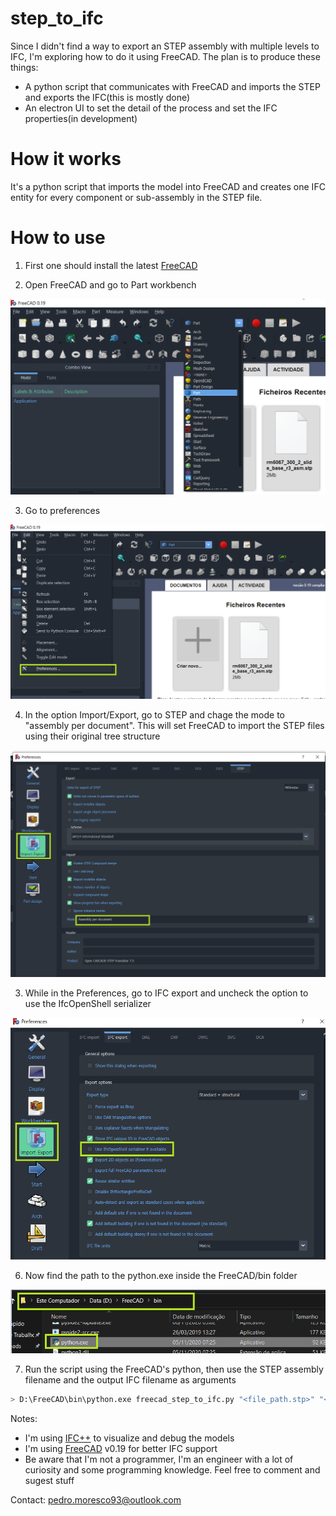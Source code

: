 # **step_to_ifc**

Since I didn't find a way to export an STEP assembly with multiple levels to IFC, I'm exploring how to do it using FreeCAD.
The plan is to produce these things:

- A python script that communicates with FreeCAD and imports the STEP and exports the IFC(this is mostly done)
- An electron UI to set the detail of the process and set the IFC properties(in development)

# How it works

It's a python script that imports the model into FreeCAD and creates one IFC entity for every component or sub-assembly in the STEP file.

# How to use

1. First one should install the latest [FreeCAD](https://www.freecadweb.org/)

2. Open FreeCAD and go to Part workbench

![alt text](img/change_workbench.png)

3. Go to preferences

![alt text](img/change_preference.png)

4. In the option Import/Export, go to STEP and chage the mode to "assembly per document". This will set FreeCAD to import the STEP files using their original tree structure

![alt text](img/change_step_preference.png)

3. While in the Preferences, go to IFC export and uncheck the option to use the IfcOpenShell serializer

![alt text](img/uncheck_ifcopenshell.png)

6. Now find the path to the python.exe inside the FreeCAD/bin folder

![alt text](img/freecad_python_path.png)

7. Run the script using the FreeCAD's python, then use the STEP assembly filename and the output IFC filename as arguments

```bash
> D:\FreeCAD\bin\python.exe freecad_step_to_ifc.py "<file_path.stp>" "<file_path.ifc>"
```

Notes: 

- I'm using [IFC++](https://ifcquery.com/) to visualize and debug the models
- I'm using [FreeCAD](https://www.freecadweb.org/) v0.19 for better IFC support
- Be aware that I'm not a programmer, I'm an engineer with a lot of curiosity and some programming knowledge. Feel free to comment and sugest stuff

Contact: pedro.moresco93@outlook.com
